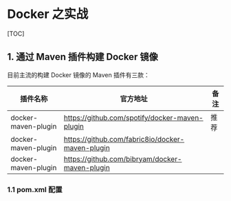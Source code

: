 # Docker 之实战

[TOC]

## 1. 通过 Maven 插件构建 Docker 镜像

目前主流的构建 Docker 镜像的 Maven 插件有三款：

| 插件名称            | 官方地址                                         | 备注 |
| ------------------- | ------------------------------------------------ | ---- |
| docker-maven-plugin | https://github.com/spotify/docker-maven-plugin   | 推荐 |
| docker-maven-plugin | https://github.com/fabric8io/docker-maven-plugin |      |
| docker-maven-plugin | https://github.com/bibryam/docker-maven-plugin   |      |

### 1.1 pom.xml 配置

```xml-dtd

```

